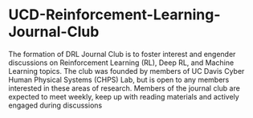 # UCD-Reinforcement-Learning-Journal-Club
The formation of DRL Journal Club is to foster interest and engender discussions on Reinforcement Learning (RL), Deep RL,  and Machine Learning topics. The club was founded by members of UC Davis Cyber Human Physical Systems (CHPS) Lab, but is open to any members interested in these areas of research. Members of the journal club are expected to meet weekly, keep up with reading materials and actively engaged during discussions
